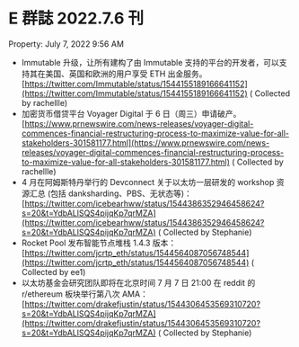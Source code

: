 # E 群誌 2022.7.6 刊

Property: July 7, 2022 9:56 AM

- Immutable 升级，让所有建构了由 Immutable 支持的平台的开发者，可以支持其在美国、英国和欧洲的用户享受 ETH 出金服务。[https://twitter.com/Immutable/status/1544155189166641152](https://twitter.com/Immutable/status/1544155189166641152) ( Collected by rachellle)
- 加密货币借贷平台 Voyager Digital 于 6 日（周三）申请破产。[https://www.prnewswire.com/news-releases/voyager-digital-commences-financial-restructuring-process-to-maximize-value-for-all-stakeholders-301581177.html](https://www.prnewswire.com/news-releases/voyager-digital-commences-financial-restructuring-process-to-maximize-value-for-all-stakeholders-301581177.html) ( Collected by rachellle)
- 4 月在阿姆斯特丹举行的 Devconnect 关于以太坊一层研发的 workshop 资源汇总 (包括 danksharding、PBS、无状态等)：[https://twitter.com/icebearhww/status/1544386352946458624?s=20&t=YdbALlSQS4pijqKp7qrMZA](https://twitter.com/icebearhww/status/1544386352946458624?s=20&t=YdbALlSQS4pijqKp7qrMZA) ( Collected by Stephanie)
- Rocket Pool 发布智能节点堆栈 1.4.3 版本：[https://twitter.com/jcrtp_eth/status/1544564087056748544](https://twitter.com/jcrtp_eth/status/1544564087056748544) ( Collected by ee1)
- 以太坊基金会研究团队即将在北京时间 7 月 7 日 21:00 在 reddit 的 r/ethereum 板块举行第八次 AMA：[https://twitter.com/drakefjustin/status/1544306453569310720?s=20&t=YdbALlSQS4pijqKp7qrMZA](https://twitter.com/drakefjustin/status/1544306453569310720?s=20&t=YdbALlSQS4pijqKp7qrMZA) ( Collected by Stephanie)
